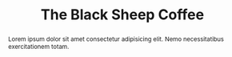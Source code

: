 ---
title: 'The Black Sheep Coffee'
altTitle: 'The Black Sheep Coffee'
url: '/cafes/the-black-sheep-coffee/'
abstract: 'Lorem ipsum dolor sit amet consectetur adipisicing elit. Nemo necessitatibus exercitationem totam.'
rating: 4.38
amenities:
  - title: 'Speciality Coffee'
    unique: true
  - title: 'Unique Decor'
    unique: true
  - title: 'Catering'
openingsTimes:
  - day: 'Monday'
    from: '9:00'
    to: '20:00'
  - day: 'Tuesday'
    from: '9:00'
    to: '20:00'
  - day: 'Wednesday'
    from: '9:00'
    to: '20:00'
  - day: 'Thursday'
    from: '9:00'
    to: '20:00'
  - day: 'Friday'
    from: '9:00'
    to: '20:00'
  - day: 'Saturday'
    from: '9:00'
    to: '20:00'
  - day: 'Sunday'
    from: '9:00'
    to: '16:00'
address: 'Grainger Street, Newcastle upon Tyne, NE1 0AL'
images:
  thumbnail: '/images/cafes/fallback.jpeg'
---